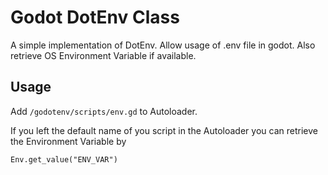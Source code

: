 # Godot DotEnv Class

A simple implementation of DotEnv. Allow usage of .env file in godot. Also retrieve OS Environment Variable if available.

## Usage

Add `/godotenv/scripts/env.gd` to Autoloader.

If you left the default name of you script in the Autoloader you can retrieve the Environment Variable by

`Env.get_value("ENV_VAR")`
